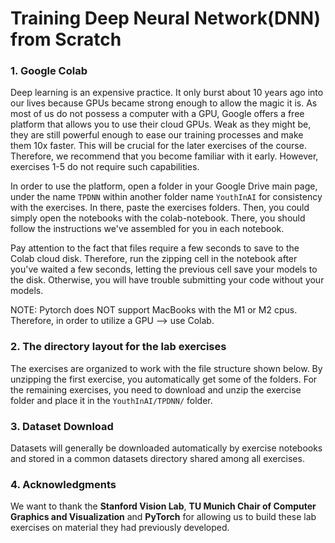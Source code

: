 # Training Deep Neural Network(DNN) from Scratch

### 1. Google Colab
Deep learning is an expensive practice. It only burst about 10 years ago into our lives because GPUs became strong enough to allow the magic it is.
As most of us do not possess a computer with a GPU, Google offers a free platform that allows you to use their cloud GPUs. Weak as they might be, they are still powerful enough to ease our training processes and make them 10x faster. This will be crucial for the later exercises of the course. Therefore, we recommend that you become familiar with it early.
However, exercises 1-5 do not require such capabilities.

In order to use the platform, open a folder in your Google Drive main page, under the name `TPDNN` within another folder name `YouthInAI` for consistency with the exercises.
In there, paste the exercises folders. Then, you could simply open the notebooks with the colab-notebook. There, you should follow the instructions we've assembled for you in each notebook.

Pay attention to the fact that files require a few seconds to save to the Colab cloud disk. Therefore, run the zipping cell in the notebook after you've waited a few seconds, letting the previous cell
save your models to the disk. Otherwise, you will have trouble submitting your code without your models.


NOTE: Pytorch does NOT support MacBooks with the M1 or M2 cpus. Therefore, in order to utilize a GPU --> use Colab.


### 2. The directory layout for the lab exercises
The exercises are organized to work with the file structure shown below. By unzipping the first exercise, you automatically get some of the folders. For the remaining exercises, you need to download and unzip the exercise folder and place it in the `YouthInAI/TPDNN/` folder.

    


### 3. Dataset Download
Datasets will generally be downloaded automatically by exercise notebooks and stored in a common datasets directory shared among all exercises. 





### 4. Acknowledgments
We want to thank the **Stanford Vision Lab**, **TU Munich Chair of Computer Graphics and Visualization** and **PyTorch** for allowing us to build these lab exercises on material they had previously developed. 